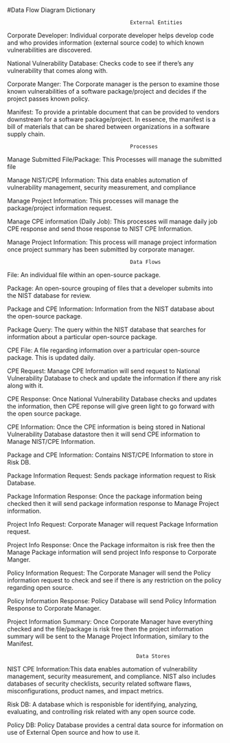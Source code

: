 #Data Flow Diagram Dictionary

                                            External Entities
Corporate Developer: Individual corporate developer helps develop code and who provides information (external source code) to which known vulnerabilities are discovered.  

National Vulnerability Database: Checks code to see if there’s any vulnerability that comes along with.

Corporate Manger: The Corporate manager is the person to examine those known vulnerabilities of a software package/project and decides if the project passes known policy.

Manifest: To provide a printable document that can be provided to vendors downstream for a software package/project. In essence, the manifest is a bill of materials that can be shared between organizations in a software supply chain.



                                            Processes
                                            
Manage Submitted File/Package:  This Processes will manage the submitted file 

Manage NIST/CPE Information: This data enables automation of vulnerability management, security measurement, and compliance

Manage Project Information: This processes will manage the package/project information request. 

Manage CPE information (Daily Job):  This processes will manage daily job CPE response and send those response to NIST CPE Information.

Manage Project Information: This process will manage project information once project summary has been submitted by corporate manager. 




                                            Data Flows
File: An individual file within an open-source package.


Package: An open-source grouping of files that a developer submits into the NIST database for review.


Package and CPE Information: Information from the NIST database about the open-source package.


Package Query: The query within the NIST database that searches for information about a particular open-source package.


CPE File: A file regarding information over a partricular open-source package. This is updated daily.


CPE Request: Manage CPE Information will send request to National Vulnerability Database to check and update the information if there any risk along with it. 


CPE Response: Once National Vulnerability Database checks and updates the information, then CPE reponse will give green light to go forward with the open source package. 


CPE Information: Once the CPE information is being stored in National Vulnerability Database datastore then it will send CPE information to Manage NIST/CPE Information.


Package and CPE Information: Contains NIST/CPE Information to store in Risk DB.


Package Information Request: Sends package information request to Risk Database.


Package Information Response: Once the package information being checked then it will send package information response to Manage Project information. 


Project Info Request: Corporate Manager will request Package Information request.


Project Info Response: Once the Package informaiton is risk free then the Manage Package information will send project Info response to Corporate Manger.


Policy Information Request: The Corporate Manager will send the Policy information request to check and see if there is any restriction on the policy regarding open source.


Policy Information Response: Policy Database will send Policy Information Response to Corporate Manager.


Project Information Summary: Once Corporate Manager have everything checked and the file/package is risk free then the project information summary will be sent to the Manage Project Information, similary to the Manifest. 




                                              Data Stores
                                              
NIST CPE Information:This data enables automation of vulnerability management, security measurement, and compliance. NIST also includes databases of security checklists, security related software flaws, misconfigurations, product names, and impact metrics. 


Risk DB: A database which is responisble for identifying, analyzing, evaluating, and controlling risk related with any open source code. 


Policy DB: Policy Database provides a central data source for information on use of External Open source and how to use it. 




